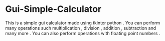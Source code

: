 # Gui-Simple-Calculator
This is a simple gui calculator made using tkinter python . You can perform many operations such multiplication , division , addition , subtraction and many more . You can also perform operations with floating point numbers .
